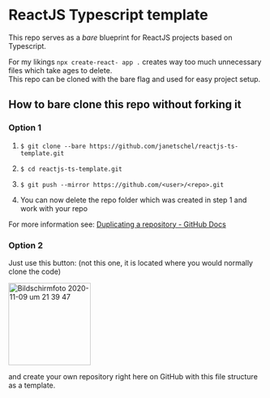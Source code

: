 # ReactJS Typescript template

This repo serves as a *bare* blueprint for ReactJS projects based on Typescript.

For my likings `npx create-react- app .` creates way too much unnecessary files which take ages to delete.  
This repo can be cloned with the bare flag and used for easy project setup.

## How to bare clone this repo without forking it

### Option 1

1. `$ git clone --bare https://github.com/janetschel/reactjs-ts-template.git`

2. `$ cd reactjs-ts-template.git`

3. `$ git push --mirror https://github.com/<user>/<repo>.git`

4. You can now delete the repo folder which was created in step 1 and work with your repo

For more information see: [Duplicating a repository - GitHub Docs](https://docs.github.com/en/free-pro-team@latest/github/creating-cloning-and-archiving-repositories/duplicating-a-repository)


### Option 2

Just use this button: (not this one, it is located where you would normally clone the code)

<img width="162" alt="Bildschirmfoto 2020-11-09 um 21 39 47" src="https://user-images.githubusercontent.com/46886724/98593963-3e62b700-22d4-11eb-9896-c5a0f234de96.png">

and create your own repository right here on GitHub with this file structure as a template.
